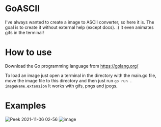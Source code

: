 # GoASCII

I've always wanted to create a image to ASCII converter, so here it is. The goal is to create it without external help (except docs). :)
It even animates gifs in the terminal!

# How to use

Download the Go programming language from https://golang.org/

To load an image just open a terminal in the directory with the main.go file, move the image file to this directory and then just run `go run . imageName.extension`
It works with gifs, pngs and jpegs.

# Examples 


![Peek 2021-11-06 02-56](https://user-images.githubusercontent.com/33238544/140593996-0f2fcb8c-3176-4bbe-bb09-2612054693d7.gif)
![image](https://user-images.githubusercontent.com/33238544/140593920-b832171b-9b4a-4059-bc10-14c3a4e78c9e.png)
